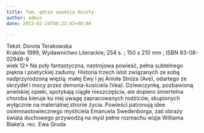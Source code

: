 ```yaml
---
title: Tam, gdzie spadają Anioły
author: admin
date: 2013-02-24T08:23:43+00:00

---
```


  Tekst: Dorota Terakowska<br /> Kraków 1999, Wydawnictwo Literackie; 254 s. ; 150 x 210 mm ; ISBN 83-08-02946-9<br /> wiek 12+
Na poły fantastyczna, nastrojowa powieść, pełna subtelnego piękna i poetyckiej zadumy. Historia trzech istot związanych ze sobą nadprzyrodzoną więzią: małej Ewy i jej Anioła Stróża (Ave), odartego ze skrzydeł i mocy przez demona-kusiciela (Vea). Dziewczynkę, pozbawioną anielskiej opieki, spotykają ciągłe nieszczęścia, ale dopiero śmiertelna choroba kieruje ku niej uwagę zapracowanych rodziców, skupionych wyłącznie na materialnej stronie życia. Powieści patronują idee osiemnastowiecznego myśliciela Emanuela Swedenborga, zaś obrazy świata duchowego przywodzą na myśl pełne rozmachu wizje Williama Blake&#8217;a.
rec. Ewa Gruda
